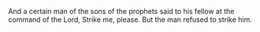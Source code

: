 And a certain man of the sons of the prophets said to his fellow at the command of the Lord, Strike me, please. But the man refused to strike him.
